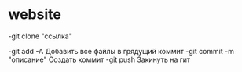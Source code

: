 # website

-git clone "ссылка"

-git add -A Добавить все файлы в грядущий коммит
-git commit -m "описание" Создать коммит
-git push Закинуть на гит
